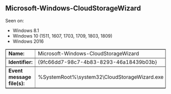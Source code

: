 ## Microsoft-Windows-CloudStorageWizard

Seen on:
* Windows 8.1
* Windows 10 (1511, 1607, 1703, 1709, 1803, 1809)
* Windows 2016

<table border="1" class="docutils">
  <tbody>
    <tr>
      <td><b>Name:</b></td>
      <td>Microsoft-Windows-CloudStorageWizard</td>
    </tr>
    <tr>
      <td><b>Identifier:</b></td>
      <td>{9fc66dd7-98c7-4b83-8293-46a18439b03b}</td>
    </tr>
    <tr>
      <td><b>Event message file(s):</b></td>
      <td>%SystemRoot%\system32\CloudStorageWizard.exe</td>
    </tr>
  </tbody>
</table>

&nbsp;

